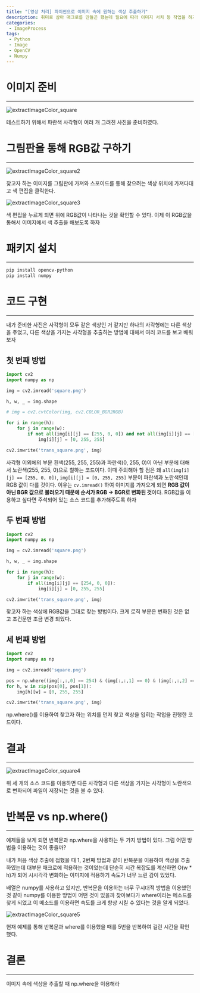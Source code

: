 ```yaml
---
title: "[영상 처리] 파이썬으로 이미지 속에 원하는 색상 추출하기"
description: 취미로 삼아 매크로를 만들곤 했는데 필요에 따라 이미지 서치 등 작업을 하기 위해서 이미지에 대해서 전처리 작업이 필요했었다. 그때마다 많이 사용했던 영상 처리 기술을 포스팅 해보려고 한다. 이번 포스터는 이미지에 원하는 색상을 추출하는 방법에 대해서 알아보자
categories:
 - ImageProcess
tags:
 - Python
 - Image
 - OpenCV
 - Numpy
---
```


# 이미지 준비

<hr>

![extractImageColor_square](/assets/postImages/ExtractColorFromImage/extractImageColor_square.PNG)

테스트하기 위해서 파란색 사각형이 여러 개 그려진 사진을 준비하였다.

# 그림판을 통해 RGB값 구하기

<hr>

![extractImageColor_square2](/assets/postImages/ExtractColorFromImage/extractImageColor_square2.PNG)

찾고자 하는 이미지를 그림판에 가져와 스포이드를 통해 찾으려는 색상 위치에 가져다대고 색 편집을 클릭한다.

![extractImageColor_square3](/assets/postImages/ExtractColorFromImage/extractImageColor_square3.PNG)

색 편집을 누르게 되면 위에 RGB값이 나타나는 것을 확인할 수 있다. 이제 이 RGB값을 통해서 이미지에서 색 추출을 해보도록 하자

# 패키지 설치

<hr>

``` bash
pip install opencv-python
pip install numpy
```

# 코드 구현

<hr>

내가 준비한 사진은 사각형이 모두 같은 색상인 거 같지만 하나의 사각형에는 다른 색상을 주었고, 다른 색상을 가지는 사각형을 추출하는 방법에 대해서 여러 코드를 보고 배워보자

## 첫 번째 방법

``` python
import cv2
import numpy as np

img = cv2.imread('square.png')

h, w, _ = img.shape

# img = cv2.cvtColor(img, cv2.COLOR_BGR2RGB)

for i in range(h):
    for j in range(w):
        if not all(img[i][j] == [255, 0, 0]) and not all(img[i][j] == [255, 255, 255]):
            img[i][j] = [0, 255, 255]

cv2.imwrite('trans_square.png', img)
```

사각형 이외에의 부분 흰색(255, 255, 255)과 파란색(0, 255, 0)이 아닌 부분에 대해서 노란색(255, 255, 0)으로 칠하는 코드이다. 이때 주의해야 할 점은 왜 `all(img[i][j] == [255, 0, 0])`, `img[i][j] = [0, 255, 255]` 부분이 파란색과 노란색인데 RGB 값이 다를 것이다. 이유는 `cv.imread()` 하여 이미지를 가져오게 되면 **RGB 값이 아닌 BGR 값으로 불러오기 때문에 순서가 RGB -> BGR로 변화된 것**이다. RGB값을 이용하고 싶다면 주석되어 있는 소스 코드를 추가해주도록 하자

## 두 번째 방법

``` python
import cv2
import numpy as np

img = cv2.imread('square.png')

h, w, _ = img.shape

for i in range(h):
    for j in range(w):
        if all(img[i][j] == [254, 0, 0]):
            img[i][j] = [0, 255, 255]

cv2.imwrite('trans_square.png', img)
```

찾고자 하는 색상에 RGB값을 그대로 찾는 방법이다. 크게 로직 부분은 변화된 것은 없고 조건문만 조금 변경 되었다.

## 세 번째 방법

``` python
import cv2
import numpy as np

img = cv2.imread('square.png')

pos = np.where((img[:,:,0] == 254) & (img[:,:,1] == 0) & (img[:,:,2] == 0))
for h, w in zip(pos[0], pos[1]):
    img[h][w] = [0, 255, 255]

cv2.imwrite('trans_square.png', img)
```

np.where()를 이용하여 찾고자 하는 위치를 먼저 찾고 색상을 입히는 작업을 진행한 코드이다.

# 결과

<hr>

![extractImageColor_square4](/assets/postImages/ExtractColorFromImage/extractImageColor_square4.png)

위 세 개의 소스 코드를 이용하면 다른 사각형과 다른 색상을 가지는 사각형이 노란색으로 변화되어 파일이 저장되는 것을 볼 수 있다.

# 반복문 vs np.where()

<hr>

예제들을 보게 되면 반복문과 np.where을 사용하는 두 가지 방법이 있다. 그럼 어떤 방법을 이용하는 것이 좋을까?

내가 처음 색상 추출에 접했을 때 1, 2번째 방법과 같이 반복문을 이용하여 색상을 추출하였는데 대부분 매크로에 적용하는 것이었는데 단순히 시간 복잡도를 계산하면 O(w * h)가 되어 시시각각 변화하는 이미지에 적용하기 속도가 너무 느린 감이 있었다.

배열은 numpy를 사용하고 있지만, 반복문을 이용하는 너무 구시대적 방법을 이용했던 것 같아 numpy를 이용한 방법이 어떤 것이 있을까 찾아보다가 where이라는 메소드를 찾게 되었고 이 메소드를 이용하면 속도를 크게 향상 시킬 수 있다는 것을 알게 되었다.

![extractImageColor_square5](/assets/postImages/ExtractColorFromImage/extractImageColor_square5.PNG)

현재 예제를 통해 반복문과 where를 이용했을 때를 5번을 반복하여 걸린 시간을 확인했다.

# 결론

<hr>

이미지 속에 색상을 추출할 때 np.where을 이용해라
